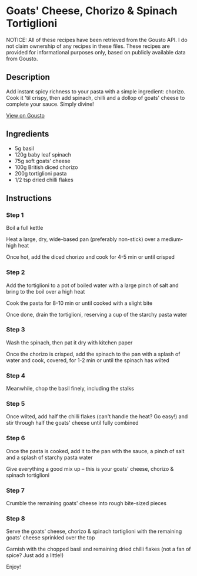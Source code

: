 # Goats' Cheese, Chorizo & Spinach Tortiglioni

NOTICE: All of these recipes have been retrieved from the Gousto API. I do not claim ownership of any recipes in these files. These recipes are provided for informational purposes only, based on publicly available data from Gousto.

## Description

Add instant spicy richness to your pasta with a simple ingredient: chorizo. Cook it 'til crispy, then add spinach, chilli and a dollop of goats' cheese to complete your sauce. Simply divine!

[View on Gousto](https://www.gousto.co.uk/recipes/cookbook/goats-cheese-chorizo-spinach-tortiglioni)

## Ingredients

- 5g basil
- 120g baby leaf spinach
- 75g soft goats' cheese
- 100g British diced chorizo
- 200g tortiglioni pasta
- 1/2 tsp dried chilli flakes

## Instructions


### Step 1

Boil a full kettle

Heat a large, dry, wide-based pan (preferably non-stick) over a medium-high heat

Once hot, add the diced chorizo and cook for 4-5 min or until crisped


### Step 2

Add the tortiglioni to a pot of boiled water with a large pinch of salt and bring to the boil over a high heat

Cook the pasta for 8-10 min or until cooked with a slight bite

Once done, drain the tortiglioni, reserving a cup of the starchy pasta water


### Step 3

Wash the spinach, then pat it dry with kitchen paper

Once the chorizo is crisped, add the spinach to the pan with a splash of water and cook, covered, for 1-2 min or until the spinach has wilted


### Step 4

Meanwhile, chop the basil finely, including the stalks


### Step 5

Once wilted, add half the chilli flakes (can't handle the heat? Go easy!) and stir through half the goats' cheese until fully combined


### Step 6

Once the pasta is cooked, add it to the pan with the sauce, a pinch of salt and a splash of starchy pasta water

Give everything a good mix up – this is your goats' cheese, chorizo & spinach tortiglioni


### Step 7

Crumble the remaining goats' cheese into rough bite-sized pieces

### Step 8

Serve the goats' cheese, chorizo & spinach tortiglioni with the remaining goats' cheese sprinkled over the top

Garnish with the chopped basil and remaining dried chilli flakes (not a fan of spice? Just add a little!)

Enjoy!

